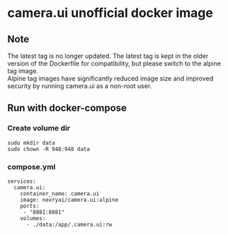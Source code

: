 # camera.ui unofficial docker image

## Note
The latest tag is no longer updated. The latest tag is kept in the older version of the Dockerfile for compatibility, but please switch to the alpine tag image.  
Alpine tag images have significantly reduced image size and improved security by running camera.ui as a non-root user.

## Run with docker-compose

### Create volume dir
```
sudo mkdir data
sudo chown -R 948:948 data
```

### compose.yml
```
services:
  camera.ui:
    container_name: camera.ui
    image: nexryai/camera.ui:alpine
    ports:
     - "8081:8081"
    volumes:
      - ./data:/app/.camera.ui:rw

```

